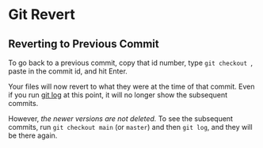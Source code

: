 # Git Revert

## Reverting to Previous Commit

To go back to a previous commit, copy that id number, type `git checkout `, paste in the commit id, and hit Enter.

Your files will now revert to what they were at the time of that commit.  Even if you run [git log](git-log.md) at this point, it will no longer show the subsequent commits.

However, *the newer versions are not deleted.*  To see the subsequent commits, run `git checkout main` (or `master`) and then `git log`, and they will be there again.